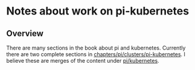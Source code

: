 # Notes about work on pi-kubernetes

## Overview
There are many sections in the book about pi and kubernetes. Currently there are
two complete sections in 
[chapters/pi/clusters/pi-kubernetes](https://github.com/cloudmesh-community/book/blob/master/chapters/pi/clusters/pi-kubernetes.md).
I believe these are merges of
the content under
[pi/kubernetes](https://github.com/cloudmesh-community/book/tree/master/chapters/pi/kubernetes).




